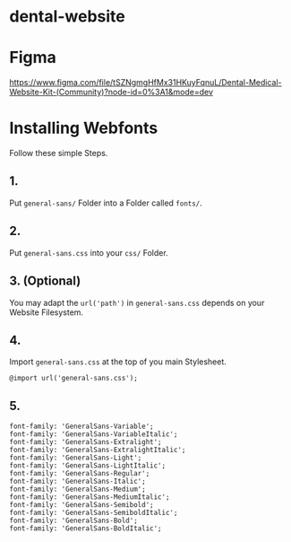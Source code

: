 # dental-website

# Figma

https://www.figma.com/file/tSZNgmgHfMx31HKuyFqnuL/Dental-Medical-Website-Kit-(Community)?node-id=0%3A1&mode=dev

# Installing Webfonts

Follow these simple Steps.

## 1.

Put `general-sans/` Folder into a Folder called `fonts/`.

## 2.

Put `general-sans.css` into your `css/` Folder.

## 3. (Optional)

You may adapt the `url('path')` in `general-sans.css` depends on your Website Filesystem.

## 4.

Import `general-sans.css` at the top of you main Stylesheet.

```
@import url('general-sans.css');
```

## 5.

```
font-family: 'GeneralSans-Variable';
font-family: 'GeneralSans-VariableItalic';
font-family: 'GeneralSans-Extralight';
font-family: 'GeneralSans-ExtralightItalic';
font-family: 'GeneralSans-Light';
font-family: 'GeneralSans-LightItalic';
font-family: 'GeneralSans-Regular';
font-family: 'GeneralSans-Italic';
font-family: 'GeneralSans-Medium';
font-family: 'GeneralSans-MediumItalic';
font-family: 'GeneralSans-Semibold';
font-family: 'GeneralSans-SemiboldItalic';
font-family: 'GeneralSans-Bold';
font-family: 'GeneralSans-BoldItalic';
```
